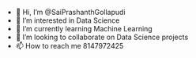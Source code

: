 - 👋 Hi, I’m @SaiPrashanthGollapudi
- 👀 I’m interested in Data Science
- 🌱 I’m currently learning Machine Learning
- 💞️ I’m looking to collaborate on Data Science projects
- 📫 How to reach me 8147972425

<!---
SaiPrashanthGollapudi/SaiPrashanthGollapudi is a ✨ special ✨ repository because its `README.md` (this file) appears on your GitHub profile.
You can click the Preview link to take a look at your changes.
--->
